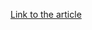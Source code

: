 [Link to the article](https://bi-zone.medium.com/exploring-cve-2024-38227-vulnerability-in-microsoft-sharepoint-e34db66a89e6?source=rss-3882bedad280------2)
